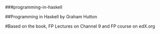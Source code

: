 ###programming-in-haskell

##Programming in Haskell by Graham Hutton

#Based on the book, FP Lectures on Channel 9 and FP course on edX.org
